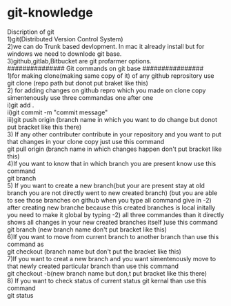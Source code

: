 # git-knowledge
Discription of git\
1)git(Distributed Version Control System) \
2)we can do Trunk based devlopment. In mac it already install but for windows we need to downlode git base.\
3)github,gitlab,Bitbucket are git profarmer options. \
###############  Git commands on git base ################\
1)for making clone(making same copy of it) of any github reprository use\
git clone (repo path but donot put braket like this)\
2) for adding changes on github repro which you made on clone copy simentenously use three commandas one after one\
i)git add .\
ii)git commit -m "commit message"\
iii)git push origin (branch name in which you want to do change but donot put bracket like this there)\
3) If any other contributer contribute in your repository and you want to put that changes in your clone copy just use this command\
git pull origin (branch name in which changes happen don't put bracket like this)\
4)If you want to know that in which branch you are present know use this command\
git branch\
5) If you want to create a new branch(but your are present stay at old branch you are not directly went to new created branch) (but you are able to see those branches on github when you type all command give in -2) after creating new branche because this created branches is local initally you need to make it global by typing -2)  all three commandes than it directly shows all changes in your new created branches itself )use this command\
git branch (new branch name don't put bracket like this)\
6)If you want to move from current branch to another branch than use this command as\
git checkout (branch name but don't put the bracket like this)\
7)If you want to creat a new branch and you want simentenously move to that newly created particular branch than use this command\
git checkout -b(new branch name but don,t put bracket like this there)\
8) If you want to check status of current status  git kernal than use this command \
git status

